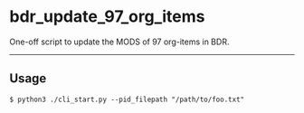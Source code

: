 # bdr_update_97_org_items

One-off script to update the MODS of 97 org-items in BDR.

---

## Usage

```
$ python3 ./cli_start.py --pid_filepath "/path/to/foo.txt"
```